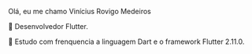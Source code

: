 Olá, eu me chamo Vinícius Rovigo Medeiros

🔭 Desenvolvedor Flutter.


📖 Estudo com frenquencia a linguagem Dart e o framework Flutter 2.11.0.
